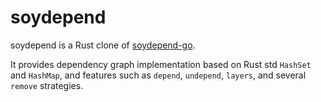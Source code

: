 # soydepend

soydepend is a Rust clone of [soydepend-go](https://github.com/soyart/soydepend-go).

It provides dependency graph implementation based on Rust std `HashSet` and `HashMap`,
and features such as `depend`, `undepend`, `layers`, and several `remove` strategies.

